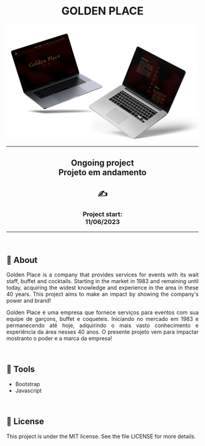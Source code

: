 <br>
<h1 align="center">GOLDEN PLACE</h1>
<img src="assets/read.me.png">
<hr>
<h2 align="center">Ongoing project<br>Projeto em andamento </h2>
<h2 align="center">✍</h2>
<h3 align="center">Project start:<br>11/06/2023</h3>
<hr>
<br>

## 📖 About

<p align="justify">Golden Place is a company that provides services for events with its wait staff, buffet and cocktails. Starting in the market in 1983 and remaining until today, acquiring the widest knowledge and experience in the area in these 40 years.
This project aims to make an impact by showing the company's power and brand!</p>

<p align="justify">Golden Place é uma empresa que fornece serviços para eventos com sua equipe de garçons, buffet e coqueteis. Iniciando no mercado em 1983 e permanecendo até hoje, adquirindo o mais vasto conhecimento e experiência da área nesses 40 anos. 
O presente projeto vem para impactar mostranto o poder e a marca da empresa!</p>

<br> 

## 🔧 Tools

- Bootstrap
- Javascript


<br>

## 📝 License
<p>This project is under the MIT license. See the file LICENSE for more details.</p>